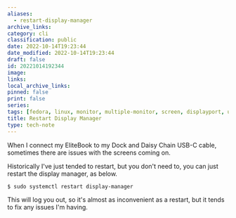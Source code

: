 ```yaml
---
aliases:
  - restart-display-manager
archive_links: 
category: cli
classification: public
date: 2022-10-14T19:23:44
date_modified: 2022-10-14T19:23:44
draft: false
id: 20221014192344
image: 
links: 
local_archive_links: 
pinned: false
print: false
series: 
tags: [fedora, linux, monitor, multiple-monitor, screen, displayport, usb-c, dock]
title: Restart Display Manager
type: tech-note
---
```


When I connect my EliteBook to my Dock and Daisy Chain USB-C cable, sometimes there are issues with the screens coming on.

Historically I've just tended to restart, but you don't need to, you can just restart the display manager, as below.

```sh
$ sudo systemctl restart display-manager
```

This will log you out, so it's almost as inconvenient as a restart, but it tends to fix any issues I'm having.

